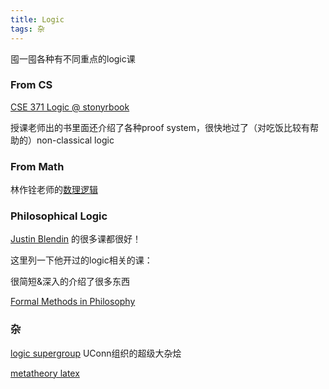 ```yaml
---
title: Logic
tags: 杂
---
```


囤一囤各种有不同重点的logic课

<!--more-->

### From CS
[CSE 371 Logic @ stonyrbook](https://www3.cs.stonybrook.edu/~cse371/)

授课老师出的书里面还介绍了各种proof system，很快地过了（对吃饭比较有帮助的）non-classical logic

### From Math

林作铨老师的[数理逻辑](https://www.math.pku.edu.cn/teachers/linzq/teaching/ml/ml.html)

### Philosophical Logic

[Justin Blendin](https://www.jbledin.com/) 的很多课都很好！

这里列一下他开过的logic相关的课：

很简短&深入的介绍了很多东西

[Formal Methods in Philosophy](https://www.jbledin.com/_files/ugd/d7547d_5c8ab2ae955b4a798d45b181ef315e44.pdf)

### 杂

[logic supergroup](https://sites.google.com/view/logicsupergroup/the-logic-supergroup?authuser=0) UConn组织的超级大杂烩

[metatheory latex](http://www.homepages.ucl.ac.uk/~uctytbu/OERs.html)
